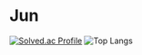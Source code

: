 # Jun
[![Solved.ac Profile](http://mazassumnida.wtf/api/v2/generate_badge?boj=ktf1406)](https://solved.ac/ktf1406/)
![Top Langs](https://github-readme-stats.vercel.app/api/top-langs/?username=colajoa&layout=compact&theme=dark)
